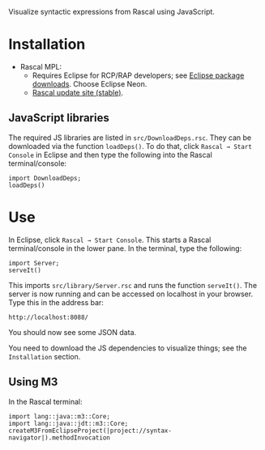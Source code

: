 Visualize syntactic expressions from Rascal using JavaScript.

# Installation

- Rascal MPL:
  - Requires Eclipse for RCP/RAP developers; see [Eclipse package
    downloads].  Choose Eclipse Neon.
  - [Rascal update site (stable)].

[Eclipse package downloads]: https://www.eclipse.org/downloads/eclipse-packages/
[Rascal update site (stable)]: https://update.rascal-mpl.org/stable/

## JavaScript libraries

The required JS libraries are listed in `src/DownloadDeps.rsc`.  They
can be downloaded via the function `loadDeps()`.  To do that, click
`Rascal → Start Console` in Eclipse and then type the following into the
Rascal terminal/console:

```
import DownloadDeps;
loadDeps()
```

# Use

In Eclipse, click `Rascal → Start Console`.  This starts a Rascal
terminal/console in the lower pane.  In the terminal, type the
following:

```
import Server;
serveIt()
```

This imports `src/library/Server.rsc` and runs the function
`serveIt()`.  The server is now running and can be accessed on localhost
in your browser.  Type this in the address bar:

```
http://localhost:8088/
```

You should now see some JSON data.

You need to download the JS dependencies to visualize things; see the
`Installation` section.

## Using M3

In the Rascal terminal:

```
import lang::java::m3::Core;
import lang::java::jdt::m3::Core;
createM3FromEclipseProject(|project://syntax-navigator|).methodInvocation
```
